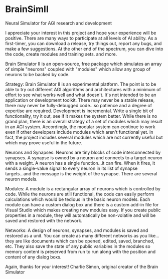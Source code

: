 # BrainSimII
Neural Simulator for AGI research and development

I appreciate your interest in this project and hope your experience will be positive. There are many ways to participate at all levels of AI ability. As a first-timer, you can download a release, try things out, report any bugs, and make a few suggestions. At the other end of the spectrum, you can dive into the code, create modules and training sets. and more.

Brain Simulator II is an open-source, free package which simulates an array of simple "neurons" coupled with "modules" which allow any group of neurons to be backed by code.

Strategy:
Brain Simulator II is an experimental platform. The point is to be able to try out different AGI algorithms and architectures with a minimum of effort to see what works well and what doesn't. It's not intended to be an application or development toolkit. There may never be a stable release, there may never be fully-debugged code...so patience and a degree of expertise are required.
Development is incremental. Write a single bit of functionality, try it out, see if it makes the system better. While there is no grand plan, there is an overall strategy of a set of modules which may result in an AGI system. Accordingly, the modular system can continue to work even if other developers include modules which aren't functional yet. In fact, the project includes several modules which are not currently useful but which may prove useful in the future.

Neurons and Synapses:
Neurons are tiny blocks of code interconnected by synapses. A synapse is owned by a neuron and connects to a target neuron with a weight. A neuron has a single function...it can fire. When it fires, it sends a single-value signal to every neuron in its list of synapse targets...and the message is the weight of the synapse. There are several neuron models.

Modules:
A module is a rectangular array of neurons which is controlled by code. While the neurons are still functional, the code can easily perform calculations which would be tedious in the basic neuron models. Each module can have a custom dialog box and there is a custom add-in file for Visual Studio which makes creating new modules easy. If you create public properties in a module, they will automatically be non-volatile and will be saved and restored with the network.

Networks: 
A design of neurons, synapses, and modules is saved and restored as a unit. You can create as many different networks as you like…they are like documents which can be opened, edited, saved, branched, etc. They also save the state of any public variables in the modules so memory content is preserved from run to run along with the position and content of any dialog boxs.

Again, thanks for your interest!
Charlie Simon, original creator of the Brain Simulator
